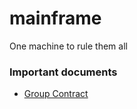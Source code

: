# mainframe
One machine to rule them all 

### Important documents

- [Group Contract](https://docs.google.com/document/d/1HWFV2Z3kENlpDOPFoKmclIqHMSEGyR5geEHSsbLWmnI/edit?usp=sharing)
